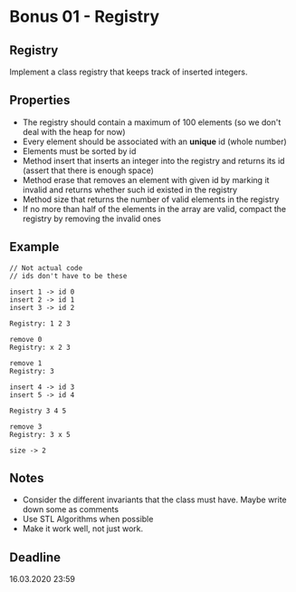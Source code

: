 # Bonus 01 - Registry

## Registry

Implement a class registry that keeps track of inserted integers.

## Properties

- The registry should contain a maximum of 100 elements (so we don't deal with the heap for now)
- Every element should be associated with an **unique** id (whole number)
- Elements must be sorted by id
- Method insert that inserts an integer into the registry and returns its id (assert that there is enough space)
- Method erase that removes an element with given id by marking it invalid and returns whether such id existed in the registry
- Method size that returns the number of valid elements in the registry
- If no more than half of the elements in the array are valid, compact the registry by removing the invalid ones

## Example

```
// Not actual code
// ids don't have to be these

insert 1 -> id 0
insert 2 -> id 1
insert 3 -> id 2

Registry: 1 2 3

remove 0
Registry: x 2 3

remove 1
Registry: 3

insert 4 -> id 3
insert 5 -> id 4

Registry 3 4 5

remove 3
Registry: 3 x 5

size -> 2
```

## Notes

- Consider the different invariants that the class must have. Maybe write down some as comments
- Use STL Algorithms when possible
- Make it work well, not just work.

## Deadline

16.03.2020 23:59
